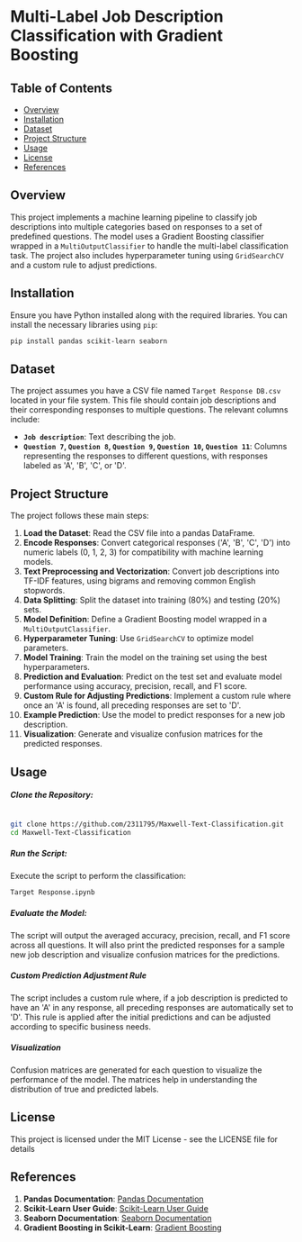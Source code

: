 # Multi-Label Job Description Classification with Gradient Boosting

## Table of Contents
- [Overview](#overview)
- [Installation](#installation)
- [Dataset](#dataset)
- [Project Structure](#project-structure)
- [Usage](#usage)
- [License](#license)
- [References](#references)

## Overview

This project implements a machine learning pipeline to classify job descriptions into multiple categories based on responses to a set of predefined questions. The model uses a Gradient Boosting classifier wrapped in a `MultiOutputClassifier` to handle the multi-label classification task. The project also includes hyperparameter tuning using `GridSearchCV` and a custom rule to adjust predictions.

## Installation

Ensure you have Python installed along with the required libraries. You can install the necessary libraries using `pip`:

```bash
pip install pandas scikit-learn seaborn
```

## Dataset

The project assumes you have a CSV file named `Target Response DB.csv` located in your file system. This file should contain job descriptions and their corresponding responses to multiple questions. The relevant columns include:

- **`Job description`**: Text describing the job.
- **`Question 7`, `Question 8`, `Question 9`, `Question 10`, `Question 11`**: Columns representing the responses to different questions, with responses labeled as 'A', 'B', 'C', or 'D'.

## Project Structure

The project follows these main steps:

1. **Load the Dataset**: Read the CSV file into a pandas DataFrame.
2. **Encode Responses**: Convert categorical responses ('A', 'B', 'C', 'D') into numeric labels (0, 1, 2, 3) for compatibility with machine learning models.
3. **Text Preprocessing and Vectorization**: Convert job descriptions into TF-IDF features, using bigrams and removing common English stopwords.
4. **Data Splitting**: Split the dataset into training (80%) and testing (20%) sets.
5. **Model Definition**: Define a Gradient Boosting model wrapped in a `MultiOutputClassifier`.
6. **Hyperparameter Tuning**: Use `GridSearchCV` to optimize model parameters.
7. **Model Training**: Train the model on the training set using the best hyperparameters.
8. **Prediction and Evaluation**: Predict on the test set and evaluate model performance using accuracy, precision, recall, and F1 score.
9. **Custom Rule for Adjusting Predictions**: Implement a custom rule where once an 'A' is found, all preceding responses are set to 'D'.
10. **Example Prediction**: Use the model to predict responses for a new job description.
11. **Visualization**: Generate and visualize confusion matrices for the predicted responses.

## Usage

##### Clone the Repository:

```bash

git clone https://github.com/2311795/Maxwell-Text-Classification.git
cd Maxwell-Text-Classification
```
##### Run the Script:
Execute the script to perform the classification:
```bash
Target Response.ipynb
```
##### Evaluate the Model:
The script will output the averaged accuracy, precision, recall, and F1 score across all questions. It will also print the predicted responses for a sample new job description and visualize confusion matrices for the predictions.

##### Custom Prediction Adjustment Rule
The script includes a custom rule where, if a job description is predicted to have an 'A' in any response, all preceding responses are automatically set to 'D'. This rule is applied after the initial predictions and can be adjusted according to specific business needs.

##### Visualization
Confusion matrices are generated for each question to visualize the performance of the model. The matrices help in understanding the distribution of true and predicted labels.

## License
This project is licensed under the MIT License - see the LICENSE file for details

## References

1. **Pandas Documentation**: [Pandas Documentation](https://pandas.pydata.org/pandas-docs/stable/)
2. **Scikit-Learn User Guide**: [Scikit-Learn User Guide](https://scikit-learn.org/stable/user_guide.html)
3. **Seaborn Documentation**: [Seaborn Documentation](https://seaborn.pydata.org/)
4. **Gradient Boosting in Scikit-Learn**: [Gradient Boosting](https://scikit-learn.org/stable/modules/ensemble.html#gradient-boosting)
